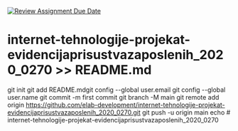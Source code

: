 [![Review Assignment Due Date](https://classroom.github.com/assets/deadline-readme-button-22041afd0340ce965d47ae6ef1cefeee28c7c493a6346c4f15d667ab976d596c.svg)](https://classroom.github.com/a/1IMeAlJr)
# internet-tehnologije-projekat-evidencijaprisustvazaposlenih_2020_0270 >> README.md
git init
git add README.mdgit config --global user.email
git config --global user.name
git commit -m first commit
git branch -M main
git remote add origin https://github.com/elab-development/internet-tehnologije-projekat-evidencijaprisustvazaposlenih_2020_0270.git
git push -u origin main
echo # internet-tehnologije-projekat-evidencijaprisustvazaposlenih_2020_0270
